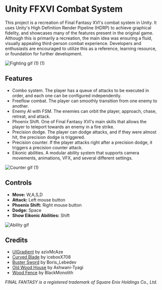 # Unity FFXVI Combat System

This project is a recreation of Final Fantasy XVI's combat system in Unity. It uses Unity's High Definition Render Pipeline (HDRP) to achieve graphical fidelity, and showcases many of the features present in the original game. Although this is primarily a recreation, the main idea was ensuring a fluid, visually appealing third-person combat experience. Developers and enthusiasts are encouraged to utilize this as a reference, learning resource, or foundation for further development.

![Fighting gif (1) (1)](https://github.com/gabriel0223/UnityFFXVICombat/assets/70488342/08478762-75f9-4f8c-b2c3-61d072ef74ec)

## Features
* Combo system. The player has a queue of attacks to be executed in order, and each one can be configured independently.
* Freeflow combat. The player can smoothly transition from one enemy to another.
* Enemy AI with FSM. The enemies can orbit the player, approach, chase, retreat, and attack.
* Phoenix Shift. One of Final Fantasy XVI's main skills that allows the player to teleport towards an enemy in a fire strike.
* Precision dodge. The player can dodge attacks, and if they were almost hit, the precision dodge is triggered.
* Precision counter. If the player attacks right after a precision dodge, it triggers a precision counter attack.
* Eikonic abilities. A modular ability system that supports camera movements, animations, VFX, and several different settings.

![Counter gif (1)](https://github.com/gabriel0223/UnityFFXVICombat/assets/70488342/90c10f30-9874-4e1f-948f-124bc2ad1811)

## Controls
* **Move:** W,A,S,D
* **Attack:** Left mouse button
* **Phoenix Shift:** Right mouse button
* **Dodge:** Space
* **Show Eikonic Abilities:** Shift

![Ability gif](https://github.com/gabriel0223/UnityFFXVICombat/assets/70488342/5fdeb11c-3ec6-4cfb-b42d-baa9afa281a1)

## Credits
* [UIGradient](https://github.com/azixMcAze/Unity-UIGradient) by azixMcAze
* [Curved Blade](https://sketchfab.com/3d-models/curved-blade-2662d417e7664a35a0cc6fd7f87ffe81) by iceboxX708 
* [Buster Sword](https://sketchfab.com/3d-models/buster-sword-5c99b7fccca64f18a340b58237a5dfc5 ) by Boris_Lebedev 
* [Old Wood House](https://sketchfab.com/3d-models/0ld-wood-house-5489d066519d4f5c920762001a352f98) by Ashwani-Tyagi 
* [Wood Fence](https://sketchfab.com/3d-models/modular-fence-pack-asset-one-material-df54e425868a4f1aaafaa304463d9858) by BlackMonolith 

*FINAL FANTASY is a registered trademark of Square Enix Holdings Co., Ltd.*
